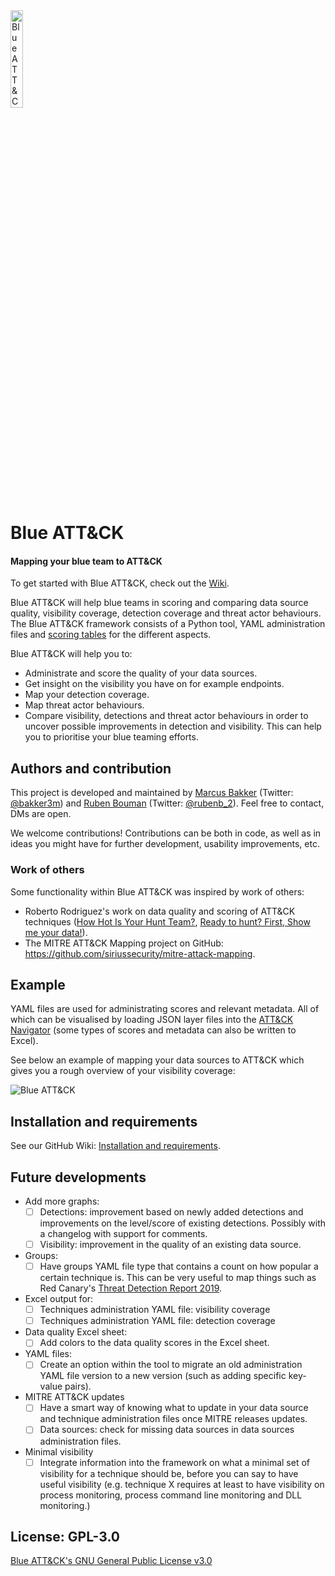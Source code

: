 <img src="https://github.com/rabobank-cdc/Blue-ATTACK/wiki/images/logo.png" alt="Blue ATT&CK" width=20% height=20%>

# Blue ATT&CK
#### Mapping your blue team to ATT&CK

To get started with Blue ATT&CK, check out the
[Wiki](https://github.com/rabobank-cdc/Blue-ATTACK/wiki/Getting-started).

Blue ATT&CK will help blue teams in scoring and comparing data source quality, visibility coverage, detection coverage and threat actor behaviours. The Blue ATT&CK framework consists of a Python tool, YAML administration files and [scoring tables](https://github.com/rabobank-cdc/Blue-ATTACK/raw/master/scoring_table.xlsx) for the different aspects.

Blue ATT&CK will help you to:

- Administrate and score the quality of your data sources.
- Get insight on the visibility you have on for example endpoints.
- Map your detection coverage.
- Map threat actor behaviours.
- Compare visibility, detections and threat actor behaviours in order to uncover possible improvements in detection and visibility. This can help you to prioritise your blue teaming efforts.

## Authors and contribution
This project is developed and maintained by [Marcus Bakker](https://github.com/marcusbakker) (Twitter: [@bakker3m](https://twitter.com/bakk3rm)) and [Ruben Bouman](https://github.com/rubinatorz) (Twitter: [@rubenb_2](https://twitter.com/rubenb_2/)). Feel free to contact, DMs are open.

We welcome contributions! Contributions can be both in code, as well as in ideas you might have for further development, usability improvements, etc.

### Work of others
Some functionality within Blue ATT&CK was inspired by work of
others:
- Roberto Rodriguez's work on data quality and scoring of ATT&CK techniques ([How Hot Is Your Hunt Team?](https://cyberwardog.blogspot.com/2017/07/how-hot-is-your-hunt-team.html), [Ready to hunt? First, Show me your data!](https://cyberwardog.blogspot.com/2017/12/ready-to-hunt-first-show-me-your-data.html)).
- The MITRE ATT&CK Mapping project on GitHub:
  https://github.com/siriussecurity/mitre-attack-mapping.

## Example

YAML files are used for administrating scores and relevant metadata. All
of which can be visualised by loading JSON layer files into the [ATT&CK Navigator](https://github.com/mitre-attack/attack-navigator) (some types of scores and metadata can also be written to Excel).

See below an example of mapping your data sources to ATT&CK which gives you a rough overview of your visibility coverage:

<img src="https://github.com/rabobank-cdc/Blue-ATTACK/wiki/images/example_data_sources.png" alt="Blue ATT&CK"><br>


## Installation and requirements

See our GitHub Wiki: [Installation and requirements](https://github.com/rabobank-cdc/Blue-ATTACK/wiki/Installation-and-requirements).

## Future developments

-  Add more graphs:
   - [ ]  Detections: improvement based on newly added detections and improvements on the level/score of existing detections. Possibly with a changelog with support for comments.
   - [ ]  Visibility: improvement in the quality of an existing data source.
- Groups:
  - [ ]   Have groups YAML file type that contains a count on how popular a certain technique is. This can be very useful to map things such as Red Canary's [Threat Detection Report 2019](https://redcanary.com/resources/guides/threat-detection-report/).
- Excel output for:
   - [ ]  Techniques administration YAML file: visibility coverage
   - [ ]  Techniques administration YAML file: detection coverage
- Data quality Excel sheet:
  - [ ]  Add colors to the data quality scores in the Excel sheet.
- YAML files:
  - [ ]  Create an option within the tool to migrate an old administration YAML file version to a new version (such as adding specific key-value pairs).
- MITRE ATT&CK updates
  - [ ]  Have a smart way of knowing what to update in your data source and technique administration files once MITRE releases updates.
  - [ ]  Data sources: check for missing data sources in data sources administration files.
- Minimal visibility
  - [ ]  Integrate information into the framework on what a minimal set of visibility for a technique should be, before you can say to have useful visibility (e.g. technique X requires at least to have visibility on process monitoring, process command line monitoring and DLL monitoring.)

## License: GPL-3.0
[Blue ATT&CK's GNU General Public License v3.0](https://github.com/rabobank-cdc/Blue-ATTACK/blob/master/LICENSE)

